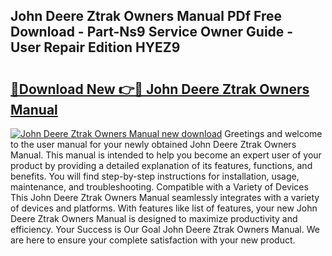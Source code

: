 ## John Deere Ztrak Owners Manual PDf Free Download - Part-Ns9 Service Owner Guide - User Repair Edition HYEZ9

# <h2><a href="http://bc90231.oget.top/?id=John+Deere+Ztrak+Owners+Manual">🔗Download New 👉🔴 John Deere Ztrak Owners Manual</a></h2>

[![John Deere Ztrak Owners Manual new download](https://i.imgur.com/5g1atiW.png)](http://bc90231.oget.top/?id=John+Deere+Ztrak+Owners+Manual)
Greetings and welcome to the user manual for your newly obtained John Deere Ztrak Owners Manual. This manual is intended to help you become an expert user of your product by providing a detailed explanation of its features, functions, and benefits. You will find step-by-step instructions for installation, usage, maintenance, and troubleshooting. Compatible with a Variety of Devices This John Deere Ztrak Owners Manual seamlessly integrates with a variety of devices and platforms. With features like list of features, your new John Deere Ztrak Owners Manual is designed to maximize productivity and efficiency. Your Success is Our Goal John Deere Ztrak Owners Manual. We are here to ensure your complete satisfaction with your new product.
